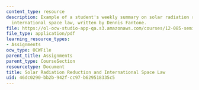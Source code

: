 ```yaml
---
content_type: resource
description: Example of a student's weekly summary on solar radiation reduction and
  international space law, written by Dennis Fantone.
file: https://ol-ocw-studio-app-qa.s3.amazonaws.com/courses/12-085-seminar-in-environmental-science-spring-2008/46dc0290bb2b942fcc97b629518335c5_fontone_w8.pdf
file_type: application/pdf
learning_resource_types:
- Assignments
ocw_type: OCWFile
parent_title: Assignments
parent_type: CourseSection
resourcetype: Document
title: Solar Radiation Reduction and International Space Law
uid: 46dc0290-bb2b-942f-cc97-b629518335c5
---
```

